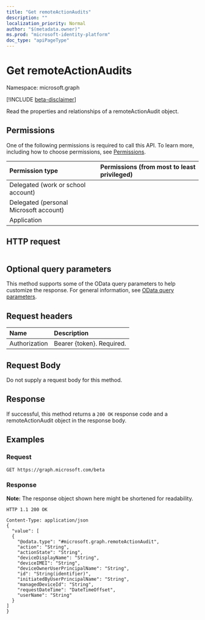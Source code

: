 ```yaml
---
title: "Get remoteActionAudits"
description: ""
localization_priority: Normal
author: "$(metadata.owner)"
ms.prod: "microsoft-identity-platform"
doc_type: "apiPageType"
---
```


# Get remoteActionAudits

Namespace: microsoft.graph

[!INCLUDE [beta-disclaimer](../../includes/beta-disclaimer.md)]

Read the properties and relationships of a remoteActionAudit object.

## Permissions

One of the following permissions is required to call this API. To learn more, including how to choose permissions, see [Permissions](/graph/permissions-reference).

| Permission type                        | Permissions (from most to least privileged) |
| :------------------------------------- | :------------------------------------------ |
| Delegated (work or school account)     |                                             |
| Delegated (personal Microsoft account) |                                             |
| Application                            |                                             |

## HTTP request

<!-- {
  "blockType": "ignored"
}
-->

```http

```

## Optional query parameters

This method supports some of the OData query parameters to help customize the response. For general information, see [OData query parameters](/graph/query-parameters).

## Request headers

| Name          | Description               |
| :------------ | :------------------------ |
| Authorization | Bearer {token}. Required. |

## Request Body

<!-- Actions and Functions -->

<!-- CRUD Methods -->

Do not supply a request body for this method.

## Response

If successful, this method returns a `200 OK` response code and a remoteActionAudit object in the response body.

## Examples

### Request

<!-- {
  "blockType": "request",
  "name": "get_remoteactionaudits"
}
-->

```http
GET https://graph.microsoft.com/beta

```

### Response

**Note:** The response object shown here might be shortened for readability.

<!-- {
  "blockType": "response",
  "truncated": true,
  "@odata.type": "$(this.ReturnTypeFullName)"
}
-->

```http
HTTP 1.1 200 OK

Content-Type: application/json
{
  "value": [
  {
    "@odata.type": "#microsoft.graph.remoteActionAudit",
    "action": "String",
    "actionState": "String",
    "deviceDisplayName": "String",
    "deviceIMEI": "String",
    "deviceOwnerUserPrincipalName": "String",
    "id": "String(identifier)",
    "initiatedByUserPrincipalName": "String",
    "managedDeviceId": "String",
    "requestDateTime": "DateTimeOffset",
    "userName": "String"
  }
]
}

```
